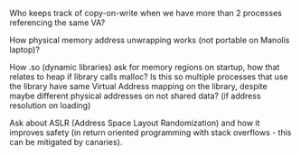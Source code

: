 
Who keeps track of copy-on-write when we have more than 2 processes referencing the same VA?

How physical memory address unwrapping works (not portable on Manolis laptop)?

How .so (dynamic libraries) ask for memory regions on startup, how that relates to heap if library calls malloc?
Is this so multiple processes that use the library have same Virtual Address mapping on the library, despite maybe different
physical addresses on not shared data? (if address resolution on loading)

Ask about ASLR (Address Space Layout Randomization) and how it improves safety 
(in return oriented programming with stack overflows - this can be mitigated by canaries).


